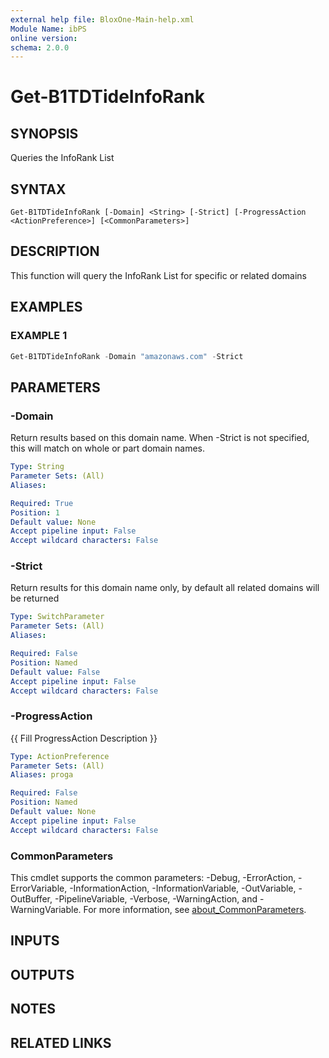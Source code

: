 ```yaml
---
external help file: BloxOne-Main-help.xml
Module Name: ibPS
online version:
schema: 2.0.0
---
```


# Get-B1TDTideInfoRank

## SYNOPSIS
Queries the InfoRank List

## SYNTAX

```
Get-B1TDTideInfoRank [-Domain] <String> [-Strict] [-ProgressAction <ActionPreference>] [<CommonParameters>]
```

## DESCRIPTION
This function will query the InfoRank List for specific or related domains

## EXAMPLES

### EXAMPLE 1
```powershell
Get-B1TDTideInfoRank -Domain "amazonaws.com" -Strict
```

## PARAMETERS

### -Domain
Return results based on this domain name.
When -Strict is not specified, this will match on whole or part domain names.

```yaml
Type: String
Parameter Sets: (All)
Aliases:

Required: True
Position: 1
Default value: None
Accept pipeline input: False
Accept wildcard characters: False
```

### -Strict
Return results for this domain name only, by default all related domains will be returned

```yaml
Type: SwitchParameter
Parameter Sets: (All)
Aliases:

Required: False
Position: Named
Default value: False
Accept pipeline input: False
Accept wildcard characters: False
```

### -ProgressAction
{{ Fill ProgressAction Description }}

```yaml
Type: ActionPreference
Parameter Sets: (All)
Aliases: proga

Required: False
Position: Named
Default value: None
Accept pipeline input: False
Accept wildcard characters: False
```

### CommonParameters
This cmdlet supports the common parameters: -Debug, -ErrorAction, -ErrorVariable, -InformationAction, -InformationVariable, -OutVariable, -OutBuffer, -PipelineVariable, -Verbose, -WarningAction, and -WarningVariable. For more information, see [about_CommonParameters](http://go.microsoft.com/fwlink/?LinkID=113216).

## INPUTS

## OUTPUTS

## NOTES

## RELATED LINKS
